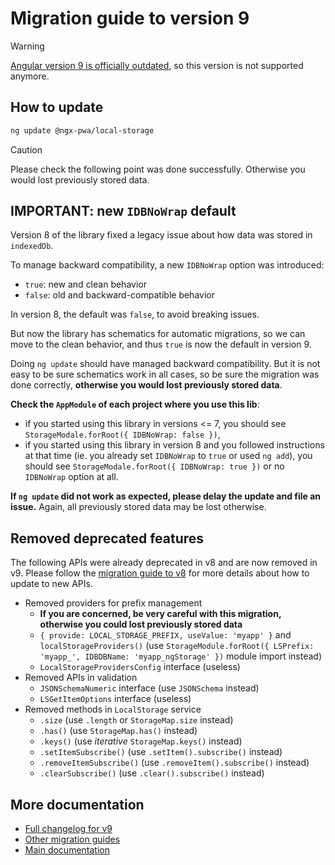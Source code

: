 # Migration guide to version 9

> [!WARNING]
> [Angular version 9 is officially outdated](https://angular.dev/reference/versions), so this version is not supported anymore.

## How to update

```bash
ng update @ngx-pwa/local-storage
```

> [!CAUTION]
> Please check the following point was done successfully. Otherwise you would lost previously stored data.

## IMPORTANT: new `IDBNoWrap` default

Version 8 of the library fixed a legacy issue about how data was stored in `indexedDb`.

To manage backward compatibility, a new `IDBNoWrap` option was introduced:
- `true`: new and clean behavior
- `false`: old and backward-compatible behavior

In version 8, the default was `false`, to avoid breaking issues.

But now the library has schematics for automatic migrations, so we can move to the clean behavior, and thus `true` is now the default in version 9.

Doing `ng update` should have managed backward compatibility. But it is not easy to be sure schematics work in all cases, so be sure the migration was done correctly, **otherwise you would lost previously stored data**.

**Check the `AppModule` of each project where you use this lib**:
- if you started using this library in versions <= 7, you should see `StorageModale.forRoot({ IDBNoWrap: false })`,
- if you started using this library in version 8 and you followed instructions at that time (ie. you already set `IDBNoWrap` to `true` or used `ng add`), you should see `StorageModale.forRoot({ IDBNoWrap: true })` or no `IDBNoWrap` option at all.

**If `ng update` did not work as expected, please delay the update and file an issue.** Again, all previously stored data may be lost otherwise.

## Removed deprecated features

The following APIs were already deprecated in v8 and are now removed in v9. Please follow the [migration guide to v8](./MIGRATION_TO_V8.md) for more details about how to update to new APIs.

- Removed providers for prefix management
  - **If you are concerned, be very careful with this migration, otherwise you could lost previously stored data**
  - `{ provide: LOCAL_STORAGE_PREFIX, useValue: 'myapp' }` and `localStorageProviders()` (use `StorageModule.forRoot({ LSPrefix: 'myapp_', IDBDBName: 'myapp_ngStorage' })` module import instead)
  - `LocalStorageProvidersConfig` interface (useless)
- Removed APIs in validation
  - `JSONSchemaNumeric` interface (use `JSONSchema` instead)
  - `LSGetItemOptions` interface (useless)
- Removed methods in `LocalStorage` service
  - `.size` (use `.length` or `StorageMap.size` instead)
  - `.has()` (use `StorageMap.has()` instead)
  - `.keys()` (use *iterative* `StorageMap.keys()` instead)
  - `.setItemSubscribe()` (use `.setItem().subscribe()` instead)
  - `.removeItemSubscribe()` (use `.removeItem().subscribe()` instead)
  - `.clearSubscribe()` (use `.clear().subscribe()` instead)

## More documentation

- [Full changelog for v9](../CHANGELOG.md)
- [Other migration guides](../MIGRATION.md)
- [Main documentation](../README.md)
